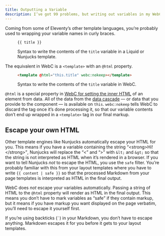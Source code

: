 ```yaml
---
title: Outputting a Variable
description: I’ve got 99 problems, but writing out variables in my WebC components ain’t one.
---
```


Coming from some of Eleventy’s other template languages, you’re probably used to wrapping your variable names in curly braces.

<figure>

```jinja
{{ title }}
```

<figcaption>Syntax to write the contents of the <code>title</code> variable in a Liquid or Nunjucks template.</figcaption>
</figure>

The equivalent in WebC is a `<template>` with an `@html` property.

<figure>

```html
<template @html="this.title" webc:nokeep></template>
```

<figcaption>Syntax to write the contents of the <code>title</code> variable in WebC.</figcaption>
</figure>

`@html` is a special property in [WebC for setting the inner HTML](https://github.com/11ty/webc#setting-html) of an element from data.
All of the data from the [data cascade](https://www.11ty.dev/docs/data-cascade/) — or data that you provide to the component — is available on `this`.
`webc:nokeep` tells WebC to discard the tag once it’s done processing it, so that our variable contents don’t end up wrapped in a `<template>` tag in our final markup.

## Escape your own HTML

Other template engines like Nunjucks automatically escape your HTML for you.
This means if you have a variable containing the string <q>&lt;strong&gt;Hi!&lt;/strong&gt;</q>, Nunjucks will replace the <q>&lt;</q> and <q>&gt;</q> with `&lt;` and `&gt;` so that the string is not interpreted as HTML when it’s rendered in a browser.
If you want to tell Nunjucks _not_ to escape the HTML, you use the `safe` filter.
You’re probably familiar with this from your layout templates where you have to write `{{ content | safe }}` so that the processed Markdown from your page templates is interpreted as HTML in the final output.

WebC does _not_ escape your variables automatically.
Passing a string of HTML to the `@html` property will render as HTML in the final output.
This means you don’t have to mark variables as <q>safe</q> if they contain markup, but it means if you have markup you want displayed on the page verbatim, you’ll need to escape it yourself first.

If you’re using backticks (<code>`</code>) in your Markdown, you don’t have to escape anything.
Markdown escapes it for you before it gets to your layout templates.

